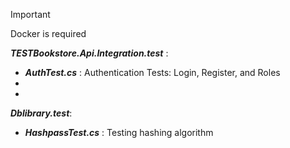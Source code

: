 > [!IMPORTANT]
> Docker is required
> 
***TESTBookstore.Api.Integration.test*** : 
- ***AuthTest.cs*** : Authentication Tests: Login, Register, and Roles
-
-

***Dblibrary.test***:
- ***HashpassTest.cs*** : Testing hashing algorithm


